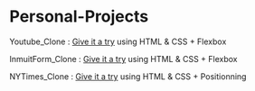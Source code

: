 # Personal-Projects

Youtube_Clone : <a href="https://raw.githack.com/ndjerrou/VideoPlayer_Youtube-Like/designing_youtube_player/index.html">Give it a try</a> using HTML & CSS + Flexbox

InmuitForm_Clone : <a href="https://raw.githack.com/themonster2015/Intuit-Signup-Form/development/index.html">Give it a try</a> using HTML & CSS + Flexbox

NYTimes_Clone : <a href="https://raw.githack.com/ndjerrou/NYTimes_Clone/dev/index.html">Give it a try</a> using HTML & CSS + Positionning


